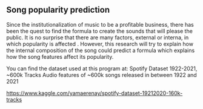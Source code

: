 ## Song popularity prediction

Since the institutionalization of music to be a profitable business, there has been the quest to find the formula to create the sounds that will please the public. It is no surprise that there are many factors, external or interna, in which popularity is affected . However, this research will try to explain how the internal composition of the song could predict a formula which explains how the song features affect its popularity. 

You can find the dataset used at this program at:
Spotify Dataset 1922-2021, ~600k Tracks
Audio features of ~600k songs released in between 1922 and 2021

https://www.kaggle.com/yamaerenay/spotify-dataset-19212020-160k-tracks
